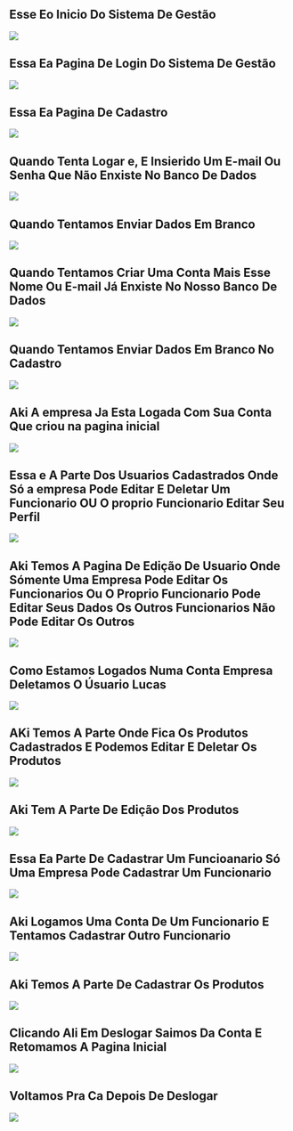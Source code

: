 ## Esse Eo Inicio Do Sistema De Gestão

<div>
    <img src="https://user-images.githubusercontent.com/89710467/138160382-006142d8-90d1-4334-9a5b-44d558b3eba3.png" />
</div>



## Essa Ea Pagina De Login Do Sistema De Gestão

<div>
    <img src="https://user-images.githubusercontent.com/89710467/138163721-3bcac402-b9bc-43f0-94df-80af8e2c499d.png" />
</div>


## Essa Ea Pagina De Cadastro

<div>
    <img src="https://user-images.githubusercontent.com/89710467/138163944-eebd4b28-0bab-4658-8525-2953cc8b0482.png" />
</div>


## Quando Tenta Logar e,  E Insierido Um E-mail Ou Senha Que Não Enxiste No Banco De Dados

<div>
    <img src="https://user-images.githubusercontent.com/89710467/138167083-f8ba0737-d35d-4008-8793-fa79d8d0fae8.png" />
</div>

## Quando Tentamos Enviar Dados Em Branco

<div>
    <img src="https://user-images.githubusercontent.com/89710467/138167541-f0540f26-3250-43c5-8e99-9eed6d808044.png" />
</div>


## Quando Tentamos Criar Uma Conta Mais Esse Nome Ou E-mail Já Enxiste No Nosso Banco De Dados

<div>
    <img src="https://user-images.githubusercontent.com/89710467/138167858-a558ea43-5014-4f58-bbf5-d0e479261a27.png" />
</div>




## Quando Tentamos Enviar Dados Em Branco No Cadastro

<div>
    <img src="https://user-images.githubusercontent.com/89710467/138168211-f739a5e1-9893-46f4-9f97-5f2721b92fcb.png" />
</div>


## Aki A empresa Ja Esta Logada Com Sua Conta Que criou na pagina inicial

<div>
    <img src="https://user-images.githubusercontent.com/89710467/138164468-f13803da-1379-41c2-914f-c2595e1155ef.png" />
</div>

## Essa e A Parte Dos Usuarios Cadastrados Onde Só a empresa Pode Editar E Deletar Um Funcionario OU O proprio Funcionario Editar Seu Perfil

<div>
    <img src="https://user-images.githubusercontent.com/89710467/138164827-3645e972-d955-4146-a91e-d2de4b7e7129.png" />
</div>



## Aki Temos A Pagina De Edição De Usuario Onde Sómente Uma Empresa Pode Editar Os Funcionarios Ou O Proprio Funcionario Pode Editar Seus Dados Os Outros Funcionarios Não Pode Editar Os Outros

<div>
    <img src="https://user-images.githubusercontent.com/89710467/138168555-18a1e7e7-de9b-4a8f-a1f9-42681af6e5ee.png" />
</div>


## Como Estamos Logados Numa Conta Empresa Deletamos O Úsuario Lucas

<div>
    <img src="https://user-images.githubusercontent.com/89710467/138168870-27f4ef47-27ff-431f-aabe-33272d5358bc.png" />
</div>


## AKi Temos A Parte Onde Fica Os Produtos Cadastrados E Podemos Editar E Deletar Os Produtos 

<div>
    <img src="https://user-images.githubusercontent.com/89710467/138170376-4b42ad4a-dd87-42ce-a0b3-3fd39dae0889.png" />
</div>

## Aki Tem A Parte De Edição Dos Produtos

<div>
    <img src="https://user-images.githubusercontent.com/89710467/138170578-df0057fe-7332-4623-8642-32fd7732a1fe.png" />
</div>


## Essa Ea Parte De Cadastrar Um Funcioanario Só Uma Empresa Pode Cadastrar Um Funcionario

<div>
    <img src="https://user-images.githubusercontent.com/89710467/138170753-67f9a17d-bf64-403d-a093-6734a0bc687e.png" />
</div>

## Aki Logamos Uma Conta De Um Funcionario E Tentamos Cadastrar Outro Funcionario

<div>
    <img src="https://user-images.githubusercontent.com/89710467/138171731-c44969db-3b34-4ecf-aa6b-75c8bf2e8e1a.png" />
</div>


## Aki Temos A Parte De Cadastrar Os Produtos

<div>
    <img src="https://user-images.githubusercontent.com/89710467/138171880-200d0ed1-408a-4726-8ef8-9bf270c1ad45.png" />
</div>

## Clicando Ali Em Deslogar Saimos Da Conta E Retomamos A Pagina Inicial

<div>
    <img src="https://user-images.githubusercontent.com/89710467/138172091-92d7b746-a082-4b87-b071-b0bc1ffba14c.png" />
</div>

## Voltamos Pra Ca Depois De Deslogar

<div>
    <img src="https://user-images.githubusercontent.com/89710467/138163721-3bcac402-b9bc-43f0-94df-80af8e2c499d.png" />
</div>








